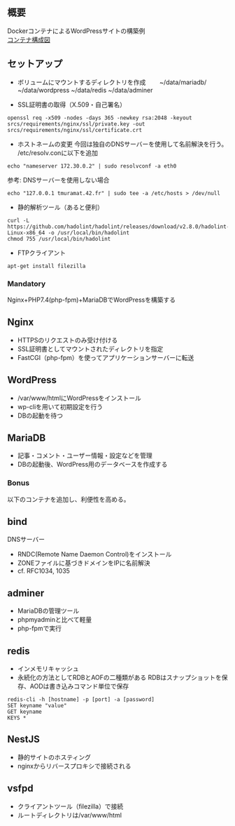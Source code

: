 ## 概要
DockerコンテナによるWordPressサイトの構築例  
[コンテナ構成図](https://drive.google.com/file/d/1IMgh776KeyKcMkrlNZrRkRfS6xgtrrsP/view?usp=sharing)

## セットアップ
- ボリュームにマウントするディレクトリを作成　　
~/data/mariadb/ ~/data/wordpress ~/data/redis ~/data/adminer

- SSL証明書の取得（X.509・自己署名）
```
openssl req -x509 -nodes -days 365 -newkey rsa:2048 -keyout srcs/requirements/nginx/ssl/private.key -out srcs/requirements/nginx/ssl/certificate.crt
```

- ホストネームの変更
今回は独自のDNSサーバーを使用して名前解決を行う。
/etc/resolv.conに以下を追加
```
echo "nameserver 172.30.0.2" | sudo resolvconf -a eth0
```

参考: DNSサーバーを使用しない場合
```
echo "127.0.0.1 tmuramat.42.fr" | sudo tee -a /etc/hosts > /dev/null
```

- 静的解析ツール（あると便利）
```
curl -L https://github.com/hadolint/hadolint/releases/download/v2.8.0/hadolint-Linux-x86_64 -o /usr/local/bin/hadolint
chmod 755 /usr/local/bin/hadolint
```

- FTPクライアント
```
apt-get install filezilla
```

### Mandatory
Nginx+PHP7.4(php-fpm)+MariaDBでWordPressを構築する

## Nginx
- HTTPSのリクエストのみ受け付ける
- SSL証明書としてマウントされたディレクトリを指定
- FastCGI（php-fpm）を使ってアプリケーションサーバーに転送

## WordPress
- /var/www/htmlにWordPressをインストール
- wp-cliを用いて初期設定を行う
- DBの起動を待つ

## MariaDB
- 記事・コメント・ユーザー情報・設定などを管理
- DBの起動後、WordPress用のデータベースを作成する

### Bonus
以下のコンテナを追加し、利便性を高める。

## bind
DNSサーバー
- RNDC(Remote Name Daemon Control)をインストール
- ZONEファイルに基づきドメインをIPに名前解決
- cf. RFC1034, 1035

## adminer
- MariaDBの管理ツール
- phpmyadminと比べて軽量
- php-fpmで実行

## redis
- インメモリキャッシュ
- 永続化の方法としてRDBとAOFの二種類がある
RDBはスナップショットを保存、AODは書き込みコマンド単位で保存
```
redis-cli -h [hostname] -p [port] -a [password]
SET keyname "value"
GET keyname
KEYS *
```

## NestJS
- 静的サイトのホスティング
- nginxからリバースプロキシで接続される

## vsfpd
- クライアントツール（filezilla）で接続
- ルートディレクトリは/var/www/html

